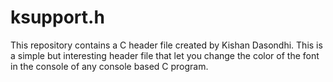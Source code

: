 # ksupport.h
This repository contains a C header file created by Kishan Dasondhi.
This is a simple but interesting header file that let you change the color of the font in the console of any console based C program.

